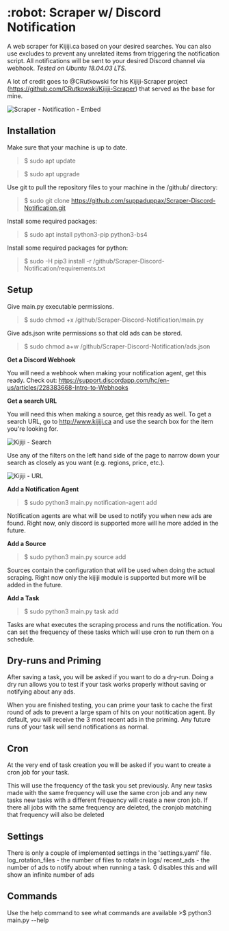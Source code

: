 <h1>:robot: Scraper w/ Discord Notification</h1>

A web scraper for Kijiji.ca based on your desired searches. You can also use excludes to prevent any unrelated items from triggering the notification script.
All notifications will be sent to your desired Discord channel via webhook.
*Tested on Ubuntu 18.04.03 LTS.*

A lot of credit goes to @CRutkowski for his Kijiji-Scraper project (https://github.com/CRutkowski/Kijiji-Scraper) that served as the base for mine.

![Scraper - Notification - Embed](https://user-images.githubusercontent.com/58180427/69883816-73c8ed00-129b-11ea-9dd8-c02a9fbb76e2.png)

<h2>Installation</h2>

Make sure that your machine is up to date.
>$ sudo apt update

>$ sudo apt upgrade

Use git to pull the repository files to your machine in the /github/ directory:
>$ sudo git clone https://github.com/suppaduppax/Scraper-Discord-Notification.git

Install some required packages:
>$ sudo apt install python3-pip python3-bs4

Install some required packages for python:
>$ sudo -H pip3 install -r /github/Scraper-Discord-Notification/requirements.txt

<h2>Setup</h2>

Give main.py executable permissions.
>$ sudo chmod +x /github/Scraper-Discord-Notification/main.py

Give ads.json write permissions so that old ads can be stored.
>$ sudo chmod a+w /github/Scraper-Discord-Notification/ads.json

**Get a Discord Webhook**

You will need a webhook when making your notification agent, get this ready.
Check out: https://support.discordapp.com/hc/en-us/articles/228383668-Intro-to-Webhooks

**Get a search URL**

You will need this when making a source, get this ready as well.
To get a search URL, go to http://www.kijiji.ca and use the search box for the item you're looking for.

![Kijiji - Search](https://user-images.githubusercontent.com/58180427/69773229-dd3fe300-1157-11ea-884c-5f5c12b3f874.png)

Use any of the filters on the left hand side of the page to narrow down your search as closely as you want (e.g. regions, price, etc.).

![Kijiji - URL](https://user-images.githubusercontent.com/58180427/69773238-e16c0080-1157-11ea-8105-797037bb5687.png)

**Add a Notification Agent**

>$ sudo python3 main.py notification-agent add

Notification agents are what will be used to notify you when new ads are found.
Right now, only discord is supported more will he more added in the future.
 
**Add a Source**
>$ sudo python3 main.py source add
 
Sources contain the configuration that will be used when doing the actual scraping. Right
now only the kijiji module is supported but more will be added in the future.

**Add a Task**
>$ sudo python3 main.py task add
 
Tasks are what executes the scraping process and runs the notification.
You can set the frequency of these tasks which will use cron to run them on
a schedule.

<h2>Dry-runs and Priming</h2>
After saving a task, you will be asked if you want to do a dry-run.
Doing a dry run allows you to test if your task works properly without saving or notifying about any ads.

When you are finished testing, you can prime your task to cache the first
round of ads to prevent a large spam of hits on your notitication agent.
By default, you will receive the 3 most recent ads in the priming.
Any future runs of your task will send notifications as normal.

<h2>Cron</h2>
At the very end of task creation you will be asked if you want to create a cron
job for your task. 

This will use the frequency of the task you set previously.
Any new tasks made with the same frequency will use the same cron job and
any new tasks new tasks with a different frequency will create a new cron
job. If there all jobs with the same frequency are deleted, the cronjob matching
that frequency will also be deleted

<h2>Settings</h2>
There is only a couple of implemented settings in the 'settings.yaml' file.
log_rotation_files - the number of files to rotate in logs/
recent_ads - the number of ads to notify about when running a task. 0 disables this and will show an infinite number of ads

<h2>Commands</h2>
Use the help command to see what commands are available
>$ python3 main.py --help 
